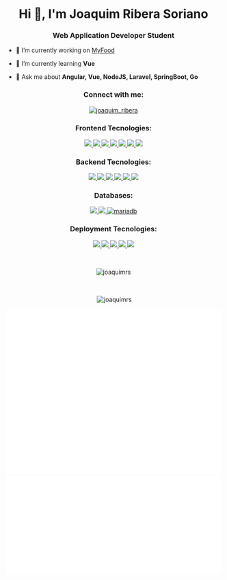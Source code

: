 <h1 align="center">Hi 👋, I'm Joaquim Ribera Soriano</h1>
<h3 align="center">Web Application Developer Student</h3>



- 🔭 I’m currently working on [MyFood](https://github.com/gfmois/Vue_Laravel_Go_Spring_MyFood)

- 🌱 I’m currently learning **Vue**

- 💬 Ask me about **Angular, Vue, NodeJS, Laravel, SpringBoot, Go**

<h3 align="center">Connect with me:</h3>
<p align="center">
<a href="https://twitter.com/joaquim_ribera" target="blank"><img align="center" src="https://raw.githubusercontent.com/rahuldkjain/github-profile-readme-generator/master/src/images/icons/Social/twitter.svg" alt="joaquim_ribera" height="50" width="50" /></a>
</p>

<h3 align="center">Frontend Tecnologies:</h3>
<p align="center"> 
<a href="https://www.w3schools.com/html/">
    <img src="https://skillicons.dev/icons?i=html" />
</a>
<a href="https://www.w3schools.com/css/default.asp">
    <img src="https://skillicons.dev/icons?i=css" />
</a>
<a href="https://www.javascript.com/">
    <img src="https://skillicons.dev/icons?i=js" />
</a>
<a href="https://jquery.com/">
    <img src="https://skillicons.dev/icons?i=jquery" />
</a>
<a href="https://www.typescriptlang.org/">
    <img src="https://skillicons.dev/icons?i=ts" />
</a>
<a href="https://angular.io/">
    <img src="https://skillicons.dev/icons?i=angular" />
</a>
<a href="https://vuejs.org/">
    <img src="https://skillicons.dev/icons?i=vue" />
</a>
</p>
<h3 align="center">Backend Tecnologies:</h3>
<p align="center"> 
<a href="https://www.php.net/">
  <img src="https://skillicons.dev/icons?i=php" />
</a>
<a href="https://www.java.com/es/">
  <img src="https://skillicons.dev/icons?i=java" />
</a>
<a href="https://nodejs.org/en/">
    <img src="https://skillicons.dev/icons?i=nodejs" />
</a>
<a href="https://laravel.com/">
    <img src="https://skillicons.dev/icons?i=laravel" />
</a>
<a href="https://spring.io/projects/spring-boot">
    <img src="https://skillicons.dev/icons?i=spring" />
</a>
<a href="https://go.dev/">
    <img src="https://skillicons.dev/icons?i=go" />
</a>
</p>
<h3 align="center">Databases:</h3>
<p align="center"> 
<a href="https://www.mysql.com/">
    <img src="https://skillicons.dev/icons?i=mysql" />
</a>
<a href="https://www.mongodb.com/home">
    <img src="https://skillicons.dev/icons?i=mongodb" />
</a>
<a href="https://mariadb.org/" target="_blank" rel="noreferrer"> 
  <img src="https://www.vectorlogo.zone/logos/mariadb/mariadb-icon.svg" alt="mariadb" width="50" height="50"/> 
</a> 
</p>

<h3 align="center">Deployment Tecnologies:</h3>
<p align="center"> 
<a href="https://git-scm.com/">
    <img src="https://skillicons.dev/icons?i=git" />
</a>
<a href="https://github.com/features/actions">
    <img src="https://skillicons.dev/icons?i=githubactions" />
</a>
<a href="https://www.docker.com/">
    <img src="https://skillicons.dev/icons?i=docker" />
</a>
<a href="https://www.gnu.org/software/bash/">
    <img src="https://skillicons.dev/icons?i=bash" />
</a>
<a href="https://learn.microsoft.com/es-es/powershell/scripting/overview?view=powershell-7.3">
    <img src="https://skillicons.dev/icons?i=powershell" />
</a>
</p>
<br>
<p align="center"><img align="center" src="https://github-readme-stats.vercel.app/api/top-langs?username=joaquimrs&show_icons=true&locale=en&layout=compact" alt="joaquimrs" /></p>
<br>
<p align="center">&nbsp;<img align="center" src="https://github-readme-stats.vercel.app/api?username=joaquimrs&show_icons=true&locale=en" alt="joaquimrs" /></p>

![Metrics](/github-metrics.svg)
![Metrics](/metrics.plugin.isocalendar.svg)